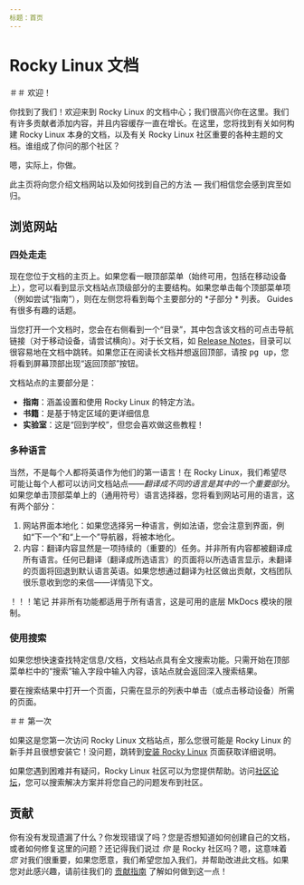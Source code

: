 ```yaml
---
标题：首页
---
```


# Rocky Linux 文档

＃＃ 欢迎！

你找到了我们！欢迎来到 Rocky Linux 的文档中心；我们很高兴你在这里。我们有许多贡献者添加内容，并且内容缓存一直在增长。在这里，您将找到有关如何构建 Rocky Linux 本身的文档，以及有关 Rocky Linux 社区重要的各种主题的文档。谁组成了你问的那个社区？

嗯，实际上，你做。

此主页将向您介绍文档网站以及如何找到自己的方法 — 我们相信您会感到宾至如归。

## 浏览网站

### 四处走走

现在您位于文档的主页上。如果您看一眼顶部菜单（始终可用，包括在移动设备上），您可以看到显示文档站点顶级部分的主要结构。如果您单击每个顶部菜单项（例如尝试“指南”），则在左侧您将看到每个主要部分的 *子部分 * 列表。 Guides 有很多有趣的话题。

当您打开一个文档时，您会在右侧看到一个“目录”，其中包含该文档的可点击导航链接（对于移动设备，请尝试横向）。对于长文档，如 [Release Notes](release_notes/8.4.md)，目录可以很容易地在文档中跳转。如果您正在阅读长文档并想返回顶部，请按 <kbd>pg up</kbd>，您将看到屏幕顶部出现“返回顶部”按钮。

文档站点的主要部分是：

* **指南**：涵盖设置和使用 Rocky Linux 的特定方法。
* **书籍**：是基于特定区域的更详细信息
* **实验室**：这是“回到学校”，但您会喜欢做这些教程！

### 多种语言

当然，不是每个人都将英语作为他们的第一语言！在 Rocky Linux，我们希望尽可能让每个人都可以访问文档站点——*翻译成不同的语言是其中的一个重要部分*。如果您单击顶部菜单上的（通用符号）语言选择器，您将看到网站可用的语言，这有两个部分：

1. 网站界面本地化：如果您选择另一种语言，例如法语，您会注意到界面，例如“下一个”和“上一个”导航器，将被本地化。
1. 内容：翻译内容显然是一项持续的（重要的）任务。并非所有内容都被翻译成所有语言。任何已翻译（翻译成所选语言）的页面将以所选语言显示，未翻译的页面将回退到默认语言英语。如果您想通过翻译为社区做出贡献，文档团队很乐意收到您的来信——详情见下文。

！！！笔记
    并非所有功能都适用于所有语言，这是可用的底层 MkDocs 模块的限制。

### 使用搜索

如果您想快速查找特定信息/文档，文档站点具有全文搜索功能。只需开始在顶部菜单栏中的“搜索”输入字段中输入内容，该站点就会返回深入搜索结果。

要在搜索结果中打开一个页面，只需在显示的列表中单击（或点击移动设备）所需的页面。

＃＃ 第一次

如果这是您第一次访问 Rocky Linux 文档站点，那么您很可能是 Rocky Linux 的新手并且很想安装它！没问题，跳转到[安装 Rocky Linux](guides/installation.md) 页面获取详细说明。

如果您遇到困难并有疑问，Rocky Linux 社区可以为您提供帮助。访问[社区论坛](https://forums.rockylinux.org)，您可以搜索解决方案并将您自己的问题发布到社区。


## 贡献

你有没有发现遗漏了什么？你发现错误了吗？您是否想知道如何创建自己的文档，或者如何修复这里的问题？还记得我们说过 *你* 是 Rocky 社区吗？嗯，这意味着 *您* 对我们很重要，如果您愿意，我们希望您加入我们，并帮助改进此文档。如果您对此感兴趣，请前往我们的 [贡献指南](https://github.com/rocky-linux/documentation/blob/main/README.md) 了解如何做到这一点！
